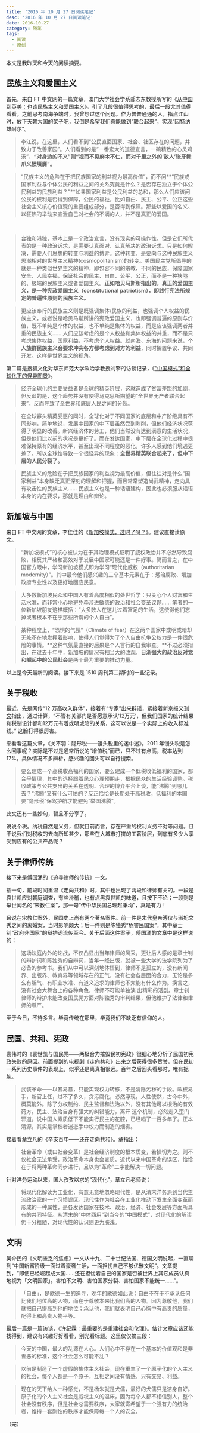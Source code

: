 ```yaml
---
title: '2016 年 10 月 27 日阅读笔记'
desc: '2016 年 10 月 27 日阅读笔记'
date: 2016-10-27
category: 随笔
tags:
  - 阅读
  - 原创
---
```


本文是我昨天和今天的阅读摘要。

## 民族主义和爱国主义

首先，来自 FT 中文网的一篇文章，澳门大学社会学系郝志东教授所写的《[从中国到英美：也谈民族主义和爱国主义](http://www.ftchinese.com/story/001069874)》。引了几段很值得思考的，最后一段尤其值得看看。之前思考南海争端时，我曾想过这个问题。作为普普通通的人，指点江山时，放下天朝大国的架子吧，我倒是希望我们真能做到“联合起来”，实现“因特纳雄耐尔”。

> 李江说，在这里，人们看不到“公民直面国家、社会、社区存在的问题，并致力于改善家园”。人们看到的是“一番宏大的道德宣言，一碗精致的心灵鸡汤”，**“对身边的不义”则“视而不见麻木不仁，而对千里之外的‘敌人’张牙舞爪义愤填膺”。**

> “民族主义的危险在于把民族国家的利益视为最高价值”，而不问**“民族或国家利益与个体公民的利益之间的关系究竟是什么？是否存在独立于个体公民利益的民族利益？”**如果国家利益是公民利益的总和，那么人们应该问公民的权利是否得到保障，公民的福祉，比如自由、民主、公平、公正这些社会主义核心价值观的重要组成部分，是否得到保障。那些以爱国的名义、以狂热的举动来宣泄自己对社会的不满的人，并不是真正的爱国。
<br>

> 台独和港独，基本上是一个政治宣言，没有现实的可操作性。但是它们所代表的是一种政治诉求，是需要认真面对、认真解决的政治诉求。只是如何解决，需要人们思想的转变与利益的博弈。这种转变，是要向与这种民族主义思潮相对的世界主义精神(cosmopolitanism)的转变。美国民主党所倡导的就是一种类似世界主义的精神，即包容不同的宗教、不同的民族，保障国家安全、人民幸福，保证社会的民主、自由、公平、公正，而不是一种狭隘的、极端的民族主义或者爱国主义。**正如哈贝马斯所指出的，真正的爱国主义，是一种宪政爱国主义（constitutional patriotism），即践行宪法所规定的普遍性原则的民族主义。**

> 更应该奉行的民族主义则是既强调集体/民族的利益，也强调个人权益的民族主义，或者说是哈贝马斯所讲的宪政爱国主义，也即强调普遍的原则与价值，既不单纯是个体的权益，也不单纯是集体的权益，而是应该强调两者并重的民族主义…… 人们应该考虑的是个人权益和集体权益的并重，而不是只考虑集体权益，国家利益，不考虑个人权益。就南海、东海的问题来说，**个人族群民族主义会要求冲突各方都考虑到对方的利益**，同时搁置争议、共同开发。这样是世界主义的视角。

第二篇是搜狐文化对华东师范大学政治学教授刘擎的访谈记录，《[“中国模式”和全球化下的怪异图景](http://cul.sohu.com/s2016/liuqing/)》。

> 经济全球化的主要受益者是全球的精英阶层，这就造成了贫富差距的加剧，但反讽的是，这个趋势并没有使得马克思所期望的“全世界无产者联合起来”，反而导致了全世界和底层人民之间的分裂。

> 在全球寡头精英受惠的同时，全球化对于不同国家的底层和中产阶级具有不同影响，简单地说，发展中国家的中下层虽然受到剥削，但他们经济状况获得了明显的改善。新兴经济体的劳工，他们当然没有达到满意的生活状况，但是他们比以前的状况是更好了。而在发达国家，中下层在全球化过程中很难保持原有的经济水平，甚至出现不同程度的恶化，许多人感到他们境遇更差了。所以全球性导致一个很怪异的现象：**全世界精英联合起来了，但中下层的人民分裂了。**

> 民族主义的危险在于把民族国家的利益视为最高价值，但往往对是什么“国家利益”本身缺乏真正深刻的理解和把握，而且常常塑造尚武精神，走向具有攻击性的民族主义…… 民族主义也是一种话语建构，因此也必须服从话语本身的内在要求，那就是理由和辩论。


## 新加坡与中国

来自 FT 中文网的文章，李佳佳的《[新加坡模式，过时了吗？](http://www.ftchinese.com/story/001069872?full=y)》。建议直接读原文。

> “新加坡模式”的核心被认为在于其治理模式证明了威权政治并不必然导致腐败，相反其严格和高效对于发展中国家可能还是一件好事。简而言之，在中国官方眼中，学习新加坡模式即为学习“现代化威权（authoritarian modernity）”。其中最令他们感兴趣的三个基本元素在于：惩治腐败、增加政府专业性以及更好地回应民意。

> 大多数新加坡民众和中国人有着高度相似的处世哲学：只关心个人财富和生活水准，而非常小心地避免牵涉进敏感的政治和社会变革议题…… 笔者的一位新加坡朋友这样概括：“大多数人在这儿过着富足的生活，这使得他们忘掉或者根本不在乎那些所谓的个人自由”。

> 某种程度上，“恐惧的气氛”（Climate of fear）在这两个国家中或明或暗却无处不在地发挥着影响，使得人们觉得为了个人自由抗争公权力是一件很危险的事情。**这种气氛最直接的后果是个人言行的自我审查。**不过必须指出，在过去十年中，新加坡的情况有相当大的改观，**日渐强大的政治反对党和崛起中的公民社会**是两个最为重要的推动力量。

以上是今天最新的阅读。接下来是 1510 周刊第二期时的一些记录。

## 关于税收

最近，先是网传“12 万高收入群体”，接着有“专家”出来辟谣，紧接着新京报又[刊文](http://news.ifeng.com/a/20161026/50156518_0.shtml)指出，通过计算，“不管有关部门是否愿意承认‘12万元’，但我们国家的统计结果和税制设计都和12万元有着或明或暗的关系，这可以说是一个实际上的收入标准线。” 这脸打得很厉害。

来看看这篇文章，《关不羽：隐形税——馒头税里的迷中迷》。2011 年馒头税是怎么回事呢？实际是不过是通常所说的“增值税”而已，只不过有点高，税率达到 17%。具体情况不多辨析，感兴趣的回头可以自行搜索。

> 要么建成一个高税收高福利的国家，要么建成一个低税收低福利的国家，都合乎情理，其中的选择跟着民众心理预期走，根据民众的生活经验调整。税收政策与公共支出的关系在透明、合理的博弈平台上谈，能“沸腾”到哪儿去？“沸腾”又有什么可怕的？反正恰恰是长期处于高税收，低福利的本国要“隐形税”保驾护航才能避免“举国沸腾”。

此文还有一些妙句，暂且不分享了。

说说个税。纳税自然是义务，但就目前而言，存在严重的权利义务不对等问题。且不说我们对税收的去向所知甚少，那些在大城市打拼的工薪阶层，到底有多少人享受到应有的公共产品呢？

## 关于律师传统

接下来是傅国涌的《追寻律师的传统》一文。

插一句，前段时间重温《走向共和》时，其中也出现了两段和律师有关的。一段是袁世凯应对朝庭调查，有些滑稽，也有点黑袁世凯的味道，且按下不论；一段则是举世闻名的“宋教仁案”，那一句“传中华民国总理赵秉均”，真是有力！

且说在宋教仁案外，民国史上尚有两个著名案件。前一件是末代皇帝溥仪与淑妃文秀之间的离婚案，当时影响颇大；后一件则是陈独秀“危害民国案”，其中章士钊“政府非国家”的辩护词流传至今。关于后面这件案子，傅国涌的文章中是这样说的：

> 这场法庭内外的论战，不仅凸显出当年律师的风采，更让后人感的是章士钊的辩护词和陈独秀的自辩词，当年一经出版，就被一些大学的法学院列为了必备的参考书。我们从中可以深刻地体悟到，律师不是孤立的，没有新闻界、出版界、教育界等领域存在的正气，没有社会各层面的合力，无论是多么有胆气、有职业水准、有道义追求的律师也不太能有什么作为。换言之，没有社会大舞台上的各种角色，律师不可能单独演 出精彩的活剧。章士钊律师的辩护未能改变国民党方面对陈独秀的审判结果，但他维护了法律和律师的尊严。

至于今日，不待多言。毕竟传统在那里，毕竟我们不缺乏有信仰的人。

## 民国、共和、宪政

袁伟时的《袁世凯与国民党——两极合力摧毁民初宪政》很细心地分析了民国初宪政失败的原因。前面提到的电视剧《走向共和》出来之后获得很多赞誉，但在民初一系列历史事件的表现上，似乎还是离真相很远。百年之后回头看那时，唯有扼腕。

> 武装革命——以暴易暴，只能实现权力转移，不是清除污秽的手段。政权易手，新官上任，过不了多久，贪污腐化，必然浮现。人性使然，古今中外，概莫能外。除了分权制约、民主监督和法治以外，没有其他可以根治的有效药方。民主、法治自身有强大的纠错能力，离开
这个机制，必然走入歪门邪道。说中国人素质低下不能实行民主的花腔，已经唱了一百多年了。正本清源，其实是掌权者迷恋手中权力而制造的烟雾。


接着看章立凡的《辛亥百年——还在走向共和》。章指出：

> 社会革命（或曰社会变革）是社会经济制度的根本质变，若操切为之。则不仅社会无法承受，政治革命本身也会变质。近代以来中国革命的误区，恰恰在于将两种革命同步进行，且以为“革命”二字能解决一切问题。

针对洋务运动以来，国人孜孜以求的“现代化”，章立凡老师说：

> 将现代化解读为工业化，有意无意地忽略现代性，是从清末洋务派到当代主流政治家的一个习惯误区。现代性作为社会在工业化推动下发生全面变革而形成的一种属性，是各发达国家在技术、政治、经济、社会发展等方面所具有的共同特征。从清末的“中体西用”到当今的“中国模式”，对现代化的解读仍十分粗陋，对现代性的认识则更为肤浅。

## 文明

吴介民的《文明匮乏的焦虑》一文从十九、二十世纪法国、德国文明说起，一直聊到“中国新富阶级一面过着豪奢生活，一面担忧自己不够优雅文明”。文章提到，“即使已经崛起成大国……还在担忧着自己的国家是否被世界上其它成员认真地视为「文明国家」。害怕不文明、害怕国家分裂、害怕国家不能统一……”。

>「自由」，是歌德一生的追寻，晚年的歌德如此说：自由不在于不承认任何比我们地位高的人物，而在于尊敬本来比我们高的人物。因为尊敬他，我们就把自己提高到他的地位；承认他，我们就表明自己心胸中有高贵的质量，配得上和高贵人物平等。

最后一篇是一篇访谈，《许纪霖：最重要的是重建社会和伦理》。估计文章应该还能找得到，建议有兴趣好好看看，别光看标题。这里仅仅摘三段：

> 今天的中国，最大的乱源在人心。人们心中不存在一个基本的价值观和是非善恶的标准，这个社会怎么可能不乱？

> 以前是制造了一个虚假的集体主义社会，现在重生了一个原子化的个人主义的社会，每个人都是一个原子，互相之间没有情感，只有交易、利益。

> 现在的天下给人一种感觉，不是杨朱就是犬儒，最好的犬儒只是洁身自好。原子化的个人主义社会是威权主义的温床，因为每个人都不相信别人，整个社会没有秩序，但是社会总需要秩序，大家就寄希望于一个强有力的统治者，维持一套刚性的秩序才能保障每一个人的安全。

（完）
